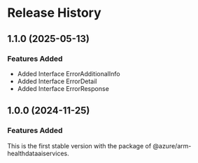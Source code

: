 # Release History
    
## 1.1.0 (2025-05-13)
    
### Features Added

  - Added Interface ErrorAdditionalInfo
  - Added Interface ErrorDetail
  - Added Interface ErrorResponse
    
    
## 1.0.0 (2024-11-25)

### Features Added

This is the first stable version with the package of @azure/arm-healthdataaiservices.
